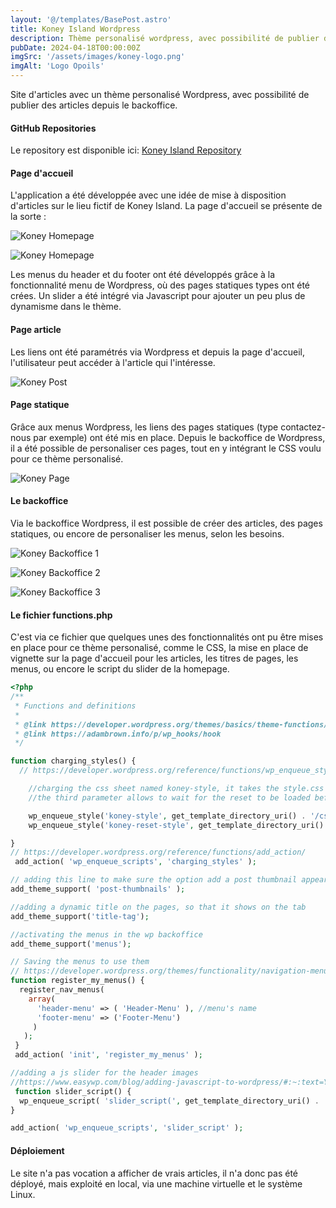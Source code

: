 ```yaml
---
layout: '@/templates/BasePost.astro'
title: Koney Island Wordpress
description: Thème personalisé wordpress, avec possibilité de publier des articles. 
pubDate: 2024-04-18T00:00:00Z
imgSrc: '/assets/images/koney-logo.png'
imgAlt: 'Logo Opoils'
---
```


Site d'articles avec un thème personalisé Wordpress, avec possibilité de publier des articles depuis le backoffice. 

#### GitHub Repositories

Le repository est disponible ici:  [Koney Island Repository](https://github.com/Kathleen-Vierstraete/koney-island-wp "Koney Island Worpress GitHub Repository")

#### Page d'accueil

L'application a été développée avec une idée de mise à disposition d'articles sur le lieu fictif de Koney Island. La page d'accueil se présente de la sorte :

![Koney Homepage](../../public/assets/images/koneywp/koney-home-1.png 'Koney Island Wordpress Homepage')

![Koney Homepage](../../public/assets/images/koneywp/koney-home-2.png 'Koney Island Wordpress Homepage')

Les menus du header et du footer ont été développés grâce à la fonctionnalité menu de Wordpress, où des pages statiques types ont été crées. Un slider a été intégré via Javascript pour ajouter un peu plus de dynamisme dans le thème. 

#### Page article

Les liens ont été paramétrés via Wordpress et depuis la page d'accueil, l'utilisateur peut accéder à l'article qui l'intéresse. 

![Koney Post](../../public/assets/images/koneywp/koney-post.png 'Koney Island Wordpress Post')

#### Page statique

Grâce aux menus Wordpress, les liens des pages statiques (type contactez-nous par exemple) ont été mis en place. Depuis le backoffice de Wordpress, il a été possible de personaliser ces pages, tout en y intégrant le CSS voulu pour ce thème personalisé. 

![Koney Page](../../public/assets/images/koneywp/koney-page.png 'Koney Island Wordpress Page')

#### Le backoffice

Via le backoffice Wordpress, il est possible de créer des articles, des pages statiques, ou encore de personaliser les menus, selon les besoins. 

![Koney Backoffice 1](../../public/assets/images/koneywp/koney-backoffice-1.png 'Koney Island Wordpress Backoffice 1')

![Koney Backoffice 2](../../public/assets/images/koneywp/koney-backoffice-3.png 'Koney Island Wordpress Backoffice 2')


![Koney Backoffice 3](../../public/assets/images/koneywp/koney-backoffice-2.png 'Koney Island Wordpress Backoffice 3')

#### Le fichier functions.php

C'est via ce fichier que quelques unes des fonctionnalités ont pu être mises en place pour ce thème personalisé, comme le CSS, la mise en place de vignette sur la page d'accueil pour les articles, les titres de pages, les menus, ou encore le script du slider de la homepage. 

```php 
<?php
/**
 * Functions and definitions
 *
 * @link https://developer.wordpress.org/themes/basics/theme-functions/
 * @link https://adambrown.info/p/wp_hooks/hook
 */

function charging_styles() {
  // https://developer.wordpress.org/reference/functions/wp_enqueue_style/

    //charging the css sheet named koney-style, it takes the style.css in the current css template
    //the third parameter allows to wait for the reset to be loaded before going to the style.css sheet

    wp_enqueue_style('koney-style', get_template_directory_uri() . '/css/style.css', ['koney-reset-style']);
    wp_enqueue_style('koney-reset-style', get_template_directory_uri() . '/css/reset.css');

}
// https://developer.wordpress.org/reference/functions/add_action/
 add_action( 'wp_enqueue_scripts', 'charging_styles' );

// adding this line to make sure the option add a post thumbnail appears in the backoffice and being able to add the_post_thumbnail in the loop
add_theme_support( 'post-thumbnails' );

//adding a dynamic title on the pages, so that it shows on the tab
add_theme_support('title-tag');

//activating the menus in the wp backoffice
add_theme_support('menus');

// Saving the menus to use them
// https://developer.wordpress.org/themes/functionality/navigation-menus/
function register_my_menus() {
  register_nav_menus(
    array(
      'header-menu' => ( 'Header-Menu' ), //menu's name
      'footer-menu' => ('Footer-Menu')
     )
   );
 }
 add_action( 'init', 'register_my_menus' );

//adding a js slider for the header images
//https://www.easywp.com/blog/adding-javascript-to-wordpress/#:~:text=You%20can%20access%20it%20through,using%20the%20wp_enqueue_script()%20function.
 function slider_script() {
  wp_enqueue_script( 'slider_script(', get_template_directory_uri() . '/javascript/slider.js', array(), '1.0', true );
}

add_action( 'wp_enqueue_scripts', 'slider_script' );
```

#### Déploiement

Le site n'a pas vocation a afficher de vrais articles, il n'a donc pas été déployé, mais exploité en local, via une machine virtuelle et le système Linux. 




